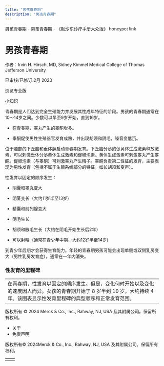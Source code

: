 ```yaml
---
title: "男孩青春期"
description: "男孩青春期"
---
```


﻿男孩青春期 \- 男孩青春期 \- 《默沙东诊疗手册大众版》 honeypot link

# 男孩青春期

作者：Irvin H. Hirsch, MD, Sidney Kimmel Medical College of Thomas Jefferson
University

已审核/已修订 2月 2023

浏览专业版

小知识

青春期是人们达到完全生殖能力并发展其性成年特征的阶段。男孩的青春期通常在10～14岁之间。少数可以早至9岁开始，直到16岁。

- 在青春期，睾丸产生的睾酮增多。

- 睾酮促使男性生殖器官发育成熟，并出现胡须和阴毛，嗓音变低沉。


位于脑部的下丘脑和垂体腺启动青春期发育。下丘脑分泌的促黄体生成激素释放激素，可以刺激垂体分泌黄体生成激素和促卵泡素。黄体生成激素可刺激睾丸产生睾酮。促卵泡素（与睾酮）可刺激睾丸产生精子。睾酮负责第二性征的发育，主要表现为男性发育（包括不属于生殖系统部分的特征，如长胡须和变声）。

性发育以固定的顺序发生：

- 阴囊和睾丸变大

- 阴茎变长（大约11岁半至13岁）

- 精囊和前列腺变大

- 阴毛生长

- 胡须和腋毛生长（大约在阴毛开始生长后2年）

- 可以射精（通常在青少年中期，大约12岁半至14岁）


到青少年后期才会获得生育能力。年轻的青春期男孩可能会出现单侧或双侧乳房变大（男性乳房发育症），通常在一年内消失。

### 性发育的里程碑

|     |
| --- |
| 在青春期，性发育以固定的顺序发生。但是，变化何时开始以及变化的速度因人而异。女孩的青春期开始于 8 岁半到 10 岁，大约持续 4 年。该图表显示性发育里程碑的典型顺序和正常发育范围。<br> |



版权所有 © 2024
Merck & Co., Inc., Rahway, NJ, USA 及其附属公司。保留所有权利。

- 关于
- 免责声明

版权所有© 2024Merck & Co., Inc., Rahway, NJ, USA 及其附属公司。保留所有权利。

|     |     |
| --- | --- |
|  |  |
